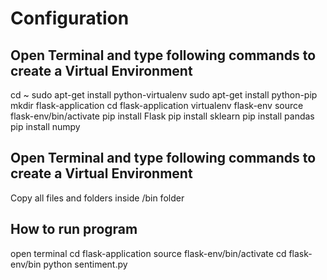 # Configuration
## Open Terminal and type following commands to create a Virtual Environment 
cd ~
sudo apt-get install python-virtualenv 
sudo apt-get install python-pip
mkdir flask-application
cd flask-application
virtualenv flask-env
source flask-env/bin/activate
pip install Flask
pip install sklearn
pip install pandas
pip install numpy

## Open Terminal and type following commands to create a Virtual Environment
Copy all files and folders inside /bin folder

## How to run program
open terminal
cd flask-application
source flask-env/bin/activate
cd flask-env/bin
python sentiment.py
